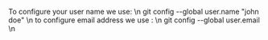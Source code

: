 To configure your user name we use: \n
git config --global user.name "john doe" \n
to configure email address we use : \n
git config --global user.email \n
